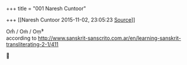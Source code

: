 +++
title = "001 Naresh Cuntoor"

+++
[[Naresh Cuntoor	2015-11-02, 23:05:23 [Source](https://groups.google.com/g/samskrita/c/Kz-7IIWe3SQ)]]



Om̐ / Oṁ / Oṃ**³**  
according to <http://www.sanskrit-sanscrito.com.ar/en/learning-sanskrit-transliterating-2-1/411>



